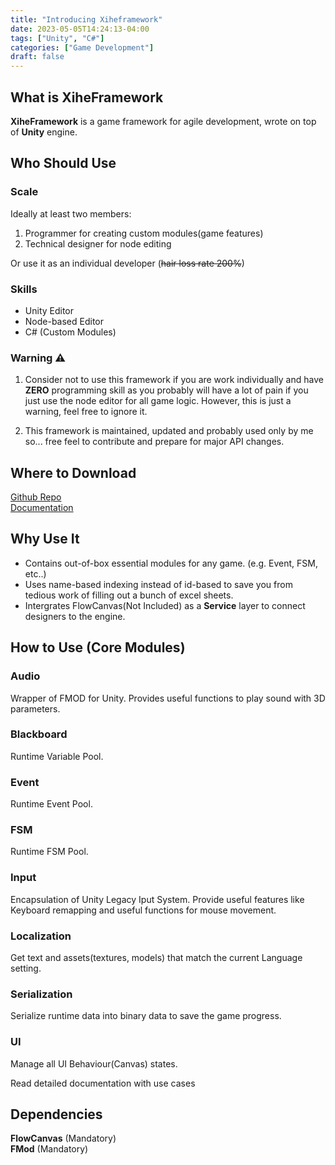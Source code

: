 ```yaml
---
title: "Introducing Xiheframework"
date: 2023-05-05T14:24:13-04:00
tags: ["Unity", "C#"]
categories: ["Game Development"]
draft: false
---
```


## What is XiheFramework

**XiheFramework** is a game framework for agile development, wrote on top of **Unity** engine. 

## Who Should Use
### Scale  
Ideally at least two members:  
1. Programmer for creating custom modules(game features)
2. Technical designer for node editing

Or use it as an individual developer (~~hair loss rate 200%~~)

### Skills  

- Unity Editor
- Node-based Editor
- C# (Custom Modules)

### Warning :warning:
1. Consider not to use this framework if you are work individually and have **ZERO** programming skill as you probably will have a lot of pain if you just use the node editor for all game logic. However, this is just a warning, feel free to ignore it.

2. This framework is maintained, updated and probably used only by me so... free feel to contribute and prepare for major API changes.

## Where to Download

[Github Repo](https://github.com/sky-haihai/XiheFramework)  
[Documentation](https://sky-haihai.github.io/xiheframework-document/) 

## Why Use It
- Contains out-of-box essential modules for any game. (e.g. Event, FSM, etc..)
- Uses name-based indexing instead of id-based to save you from tedious work of filling out a bunch of excel sheets.
- Intergrates FlowCanvas(Not Included) as a **Service** layer to connect designers to the engine.

## How to Use (Core Modules)
### Audio  
Wrapper of FMOD for Unity. Provides useful functions to play sound with 3D parameters.

### Blackboard  
Runtime Variable Pool.

### Event  
Runtime Event Pool.

### FSM  
Runtime FSM Pool.

### Input  
Encapsulation of Unity Legacy Iput System. Provide useful features like Keyboard remapping and useful functions for mouse movement.

### Localization  
Get text and assets(textures, models) that match the current Language setting.

### Serialization  
Serialize runtime data into binary data to save the game progress.

### UI  
Manage all UI Behaviour(Canvas) states.

Read detailed documentation with use cases

## Dependencies

**FlowCanvas** (Mandatory)  
**FMod** (Mandatory)